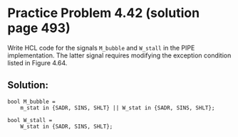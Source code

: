 # Practice Problem 4.42 (solution page 493)
Write HCL code for the signals `M_bubble` and `W_stall` in the PIPE implementation. The latter signal requires modifying the exception condition listed in Figure 4.64.

## Solution:
```
bool M_bubble = 
    m_stat in {SADR, SINS, SHLT} || W_stat in {SADR, SINS, SHLT};

bool W_stall = 
    W_stat in {SADR, SINS, SHLT};
```